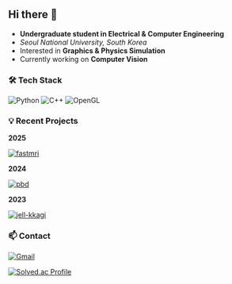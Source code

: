 ## Hi there 👋 

- **Undergraduate student in Electrical & Computer Engineering**  
- _Seoul National University, South Korea_  
- Interested in **Graphics & Physics Simulation**  
- Currently working on **Computer Vision**

### 🛠️ Tech Stack

![Python](https://img.shields.io/badge/Python-3776AB?style=flat-square&logo=Python&logoColor=white) ![C++](https://img.shields.io/badge/C++-00599C?style=flat-square&logo=C%2B%2B&logoColor=white) ![OpenGL](https://img.shields.io/badge/OpenGL-5586A4?style=flat-square&logo=OpenGL&logoColor=white) 

### 💡 Recent Projects

**2025**

[![fastmri](https://img.shields.io/badge/FastMRI-repo-181717?style=flat-square&logo=Github&logoColor=white)](https://github.com/torytony24/FastMRI_challenge)

**2024**

[![pbd](https://img.shields.io/badge/PBD-repo-181717?style=flat-square&logo=Github&logoColor=white)](https://github.com/torytony24/Position-Based-Dynamics)

**2023**

[![jell-kkagi](https://img.shields.io/badge/Jell--Kkagi-repo-181717?style=flat-square&logo=Github&logoColor=white)](https://github.com/torytony24/Jell-Kkagi) 

### 📫 Contact

[![Gmail](https://img.shields.io/badge/Gmail-EA4335?style=flat-square&logo=Gmail&logoColor=white)](https://torytony24@gmail.com)

[![Solved.ac Profile](http://mazassumnida.wtf/api/v2/generate_badge?boj=torytony24)](https://solved.ac/torytony24/)
